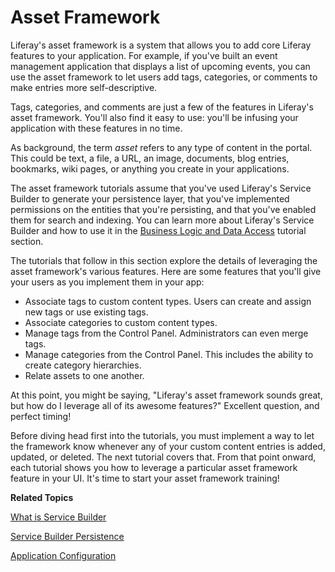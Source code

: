 # Asset Framework [](id=asset-framework)

Liferay's asset framework is a system that allows you to add core Liferay 
features to your application. For example, if you've built an event management
application that displays a list of upcoming events, you can use the asset
framework to let users add tags, categories, or comments to make entries more
self-descriptive. 

Tags, categories, and comments are just a few of the features in Liferay's
asset framework. You'll also find it easy to use: you'll be infusing your
application with these features in no time. 

As background, the term *asset* refers to any type of content in the portal.
This could be text, a file, a URL, an image, documents, blog entries, bookmarks,
wiki pages, or anything you create in your applications. 

The asset framework tutorials assume that you've used Liferay's Service Builder
to generate your persistence layer, that you've implemented permissions on the
entities that you're persisting, and that you've enabled them for search and
indexing. You can learn more about Liferay's Service Builder and how to use it
in the
[Business Logic and Data Access](/develop/tutorials/-/knowledge_base/7-0/business-logic-and-data-access)
tutorial section.

<!-- If you've yet to do any of those things, you can see how each is done
in respective Learning Paths
[Writing a Data-Driven Application](/develop/learning-paths/mvc/-/knowledge_base/6-2/writing-a-data-driven-application),
[Setting Permissions](/develop/learning-paths/mvc/-/knowledge_base/6-2/setting-permissions),
and
[Enabling Search and Indexing](/develop/learning-paths/mvc/-/knowledge_base/6-2/enabling-search-and-indexing). 
Lastly, the Learning Path
[Asset Enabling Custom Entities](/develop/learning-paths/mvc/-/knowledge_base/6-2/asset-enabling-custom-entities)
takes you through the fundamentals of enabling an example application's custom
entities to use the asset framework. If you haven't traveled through that
Learning Path, we recommend you do so before continuing with the tutorials in
this section. -->

<!-- The paragraph above assumes there is a learning path to point to. Since
this content is not available currently, we're forced to just mention
prerequisites that we don't have docs for. -Cody -->

The tutorials that follow in this section explore the details of leveraging the
asset framework's various features. Here are some features that you'll give your
users as you implement them in your app: 

-  Associate tags to custom content types. Users can create and assign new
   tags or use existing tags. 
-  Associate categories to custom content types. 
-  Manage tags from the Control Panel. Administrators can even merge tags. 
-  Manage categories from the Control Panel. This includes the ability to
   create category hierarchies. 
-  Relate assets to one another. 
<!-- 
-  Associate comments with assets.
-  Rate assets, using a five star rating system. 
-  Assign social bookmarks to assets. Bookmark types include tweets, Facebook
   likes, and +1 (Google Plus). 
-  Add custom fields to assets. 
-  Flag an asset's content as inappropriate. 
-  Track the number of times an asset is viewed. 
-  Integrate workflow with assets. 
- Publish asset content using the Asset Publisher portlet. The Asset Publisher
   lets you publish dynamic asset lists or manually selected asset lists. It
   can also show an asset summary view with a link to the full view.
-->

At this point, you might be saying, "Liferay's asset framework sounds great, but
how do I leverage all of its awesome features?" Excellent question, and perfect
timing! 

Before diving head first into the tutorials, you must implement a way to let the
framework know whenever any of your custom content entries is added, updated, or
deleted. The next tutorial covers that. From that point onward, each tutorial
shows you how to leverage a particular asset framework feature in your UI.
It's time to start your asset framework training!

**Related Topics**

[What is Service Builder](/develop/tutorials/-/knowledge_base/7-0/what-is-service-builder)

[Service Builder Persistence](/develop/tutorials/-/knowledge_base/7-0/service-builder-persistence)

[Application Configuration](/develop/tutorials/-/knowledge_base/7-0/application-configuration)
